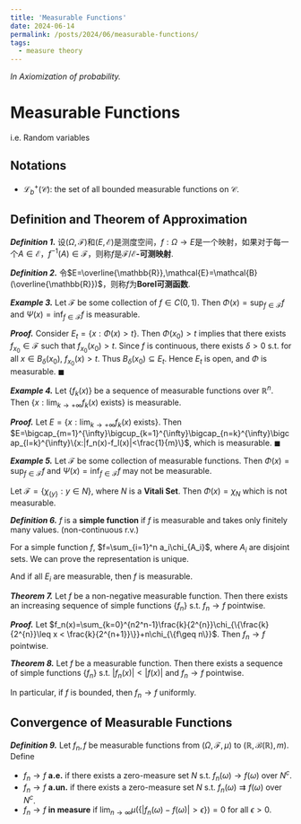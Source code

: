 ```yaml
---
title: 'Measurable Functions'
date: 2024-06-14
permalink: /posts/2024/06/measurable-functions/
tags:
  - measure theory
---
```



*In Axiomization of probability.*

# Measurable Functions

i.e. Random variables

## Notations

- $\mathcal{L}^+_{b}(\mathcal{C})$: the set of all bounded measurable functions on $\mathcal{C}$.

## Definition and Theorem of Approximation

***Definition 1.*** 设$(\Omega,\mathcal{F})$和$(E,\mathcal{E})$是测度空间，$f:\Omega\to E$是一个映射，如果对于每一个$A\in\mathcal{E}$，$f^{-1}(A)\in\mathcal{F}$，则称$f$是$\mathcal{F}/\mathcal{E}$**-可测映射**.

***Definition 2.*** 令$E=\overline{\mathbb{R}},\mathcal{E}=\mathcal{B}(\overline{\mathbb{R}})$，则称$f$为**Borel可测函数**.
<!-- into english -->

***Example 3.*** Let $\mathscr{F}$ be some collection of $f\in C(0,1)$. Then $\Phi(x)=\sup_{f\in\mathscr{F}} f$ and $\Psi(x)=\inf_{f\in\mathscr{F}} f$ is measurable.

***Proof.*** Consider $E_t={\{x:\Phi(x)>t\}}$. Then $\Phi(x_0)>t$ implies that there exists $f_{x_0}\in\mathscr{F}$ such that $f_{x_0}(x_0)>t$. Since $f$ is continuous, there exists $\delta>0$ s.t. for all $x\in B_{\delta}(x_0)$, $f_{x_0}(x)>t$. Thus $B_{\delta}(x_0)\subseteq E_t$. Hence $E_t$ is open, and $\Phi$ is measurable.
$\blacksquare$

***Example 4.*** Let $\{f_k(x)\}$ be a sequence of measurable functions over $\mathbb{R}^n$. Then $\{x:\lim_{k\to+\infty}f_k(x) \text{ exists}\}$ is measurable.

***Proof.*** Let $E=\{x:\lim_{k\to+\infty}f_k(x) \text{ exists}\}$. Then $E=\bigcap_{m=1}^{\infty}\bigcup_{k=1}^{\infty}\bigcap_{n=k}^{\infty}\bigcap_{l=k}^{\infty}\{x:|f_n(x)-f_l(x)|<\frac{1}{m}\}$, which is measurable.
$\blacksquare$

***Example 5.*** Let $\mathscr{F}$ be some collection of measurable functions. Then $\Phi(x)=\sup_{f\in\mathscr{F}} f$ and $\Psi(x)=\inf_{f\in\mathscr{F}} f$ may not be measurable.

Let $\mathscr{F}=\{\chi_{\{y\}}:y\in N\}$, where $N$ is a  **Vitali Set**. Then $\Phi(x)=\chi_N$ which is not measurable.

***Definition 6.*** $f$ is a **simple function** if $f$ is measurable and takes only finitely many values. (non-continuous r.v.)

For a simple function $f$, $f=\sum_{i=1}^n a_i\chi_{A_i}$, where $A_i$ are disjoint sets. We can prove the representation is unique.

And if all $E_i$ are measurable, then $f$ is measurable.

***Theorem 7.*** Let $f$ be a non-negative measurable function. Then there exists an increasing sequence of simple functions $\{f_n\}$ s.t. $f_n\to f$ pointwise.

***Proof.*** Let $f_n(x)=\sum_{k=0}^{n2^n-1}\frac{k}{2^{n}}\chi_{\{\frac{k}{2^{n}}\leq x < \frac{k}{2^{n+1}}\}}+n\chi_{\{f\geq n\}}$. Then $f_n\to f$ pointwise.

***Theorem 8.*** Let $f$ be a measurable function. Then there exists a sequence of simple functions $\{f_n\}$ s.t. $|f_n(x)|<|f(x)|$ and $f_n\to f$ pointwise.

In particular, if $f$ is bounded, then $f_n\to f$ uniformly.

## Convergence of Measurable Functions

***Definition 9.*** Let $f_n,f$ be measurable functions from $(\Omega,\mathcal{F},\mu)$ to $(\mathbb{R},\mathcal{B}(\mathbb{R}),m)$. Define

- $f_n\to f$ **a.e.** if there exists a zero-measure set $N$ s.t. $f_n(\omega)\rightarrow f(\omega)$ over $N^c$.
- $f_n\to f$ **a.un.** if there exists a zero-measure set $N$ s.t. $f_n(\omega)\rightrightarrows f(\omega)$ over $N^c$.
- $f_n\to f$ **in measure** if $\lim_{n\to\infty}\mu(\{|f_n(\omega)-f(\omega)|>\epsilon\})=0$ for all $\epsilon>0$.

